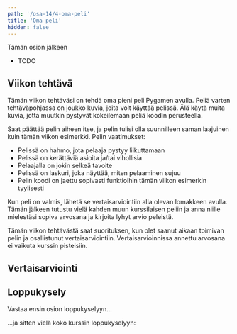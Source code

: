 ```yaml
---
path: '/osa-14/4-oma-peli'
title: 'Oma peli'
hidden: false
---
```


<text-box variant='learningObjectives' name='Oppimistavoitteet'>

Tämän osion jälkeen

- TODO

</text-box>

## Viikon tehtävä

Tämän viikon tehtäväsi on tehdä oma pieni peli Pygamen avulla. Peliä varten tehtäväpohjassa on joukko kuvia, joita voit käyttää pelissä. Älä käytä muita kuvia, jotta muutkin pystyvät kokeilemaan peliä koodin perusteella.

Saat päättää pelin aiheen itse, ja pelin tulisi olla suunnilleen saman laajuinen kuin tämän viikon esimerkki. Pelin vaatimukset:

* Pelissä on hahmo, jota pelaaja pystyy liikuttamaan
* Pelissä on kerättäviä asioita ja/tai vihollisia
* Pelaajalla on jokin selkeä tavoite
* Pelissä on laskuri, joka näyttää, miten pelaaminen sujuu
* Pelin koodi on jaettu sopivasti funktioihin tämän viikon esimerkin tyylisesti

Kun peli on valmis, lähetä se vertaisarviointiin alla olevan lomakkeen avulla. Tämän jälkeen tutustu vielä kahden muun kurssilaisen peliin ja anna niille mielestäsi sopiva arvosana ja kirjoita lyhyt arvio peleistä.

Tämän viikon tehtävästä saat suorituksen, kun olet saanut aikaan toimivan pelin ja osallistunut vertaisarviointiin. Vertaisarvioinnissa annettu arvosana ei vaikuta kurssin pisteisiin.

## Vertaisarviointi

<quiz id="56ec9a00-8b4b-40bd-8bdb-15f05221a90a"></quiz>

## Loppukysely

Vastaa ensin osion loppukyselyyn...

<quiz id="cf81280a-030a-5820-8c61-2648a5d4752f"></quiz>

...ja sitten vielä koko kurssin loppukyselyyn:

<quiz id="a8c6418a-98e4-4732-b09f-bd866da480d4"></quiz>

